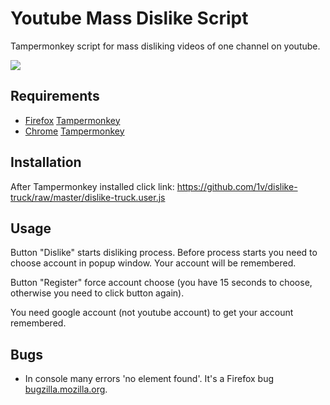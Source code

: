 # Youtube Mass Dislike Script

Tampermonkey script for mass disliking videos of one channel on youtube.

![](http://img-fotki.yandex.ru/get/61897/203537249.15/0_15bc3d_c0b10cf9_orig.png)

## Requirements
* [Firefox](https://www.mozilla.org/firefox/new/) [Tampermonkey](https://addons.mozilla.org/en-US/firefox/addon/tampermonkey/)
* [Chrome](https://www.google.com/chrome/) [Tampermonkey](https://chrome.google.com/webstore/detail/tampermonkey/dhdgffkkebhmkfjojejmpbldmpobfkfo?hl=en)

## Installation
After Tampermonkey installed click link: https://github.com/1v/dislike-truck/raw/master/dislike-truck.user.js

## Usage

Button "Dislike" starts disliking process. Before process starts you need to choose account in popup window. Your account will be remembered.

Button "Register" force account choose (you have 15 seconds to choose, otherwise you need to click button again).

You need google account (not youtube account) to get your account remembered.

## Bugs

* In console many errors 'no element found'. It's a Firefox bug [bugzilla.mozilla.org](https://bugzilla.mozilla.org/show_bug.cgi?id=884693).
